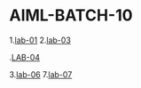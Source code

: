 # AIML-BATCH-10

1.[lab-01](https://github.com/2203A51519/AIML-BATCH-10/blob/main/Lab_01.ipynb)
2.[lab-03](https://github.com/2203A51519/AIML-BATCH-10/edit/main/README.md)

.[LAB-04](https://github.com/2203A51519/AIML-BATCH-10/edit/main/README.md)

3.[lab-06](https://github.com/2203A51519/AIML-BATCH-10/blob/main/lab_06.ipynb)
7.[lab-07](https://github.com/2203A51519/AIML-BATCH-10/blob/main/lab_07.ipynb)







